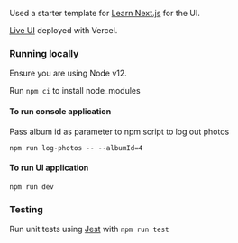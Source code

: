 Used a starter template for [Learn Next.js](https://nextjs.org/learn) for the UI.

[Live UI](https://photo-album-nine.vercel.app/) deployed with Vercel.

### Running locally

Ensure you are using Node v12.

Run `npm ci` to install node_modules

#### To run console application

Pass album id as parameter to npm script to log out photos

```
npm run log-photos -- --albumId=4
```

#### To run UI application

```
npm run dev
```

### Testing

Run unit tests using [Jest](https://jestjs.io/)  with `npm run test`
